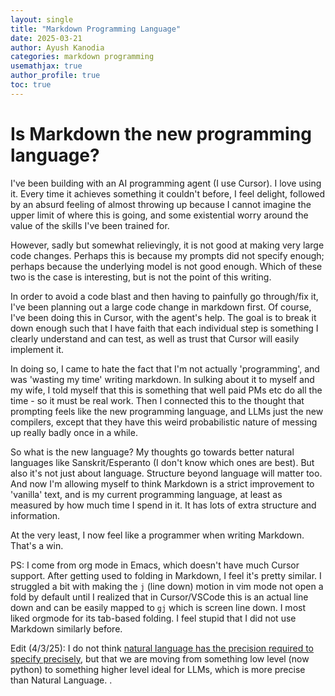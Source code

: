 ```yaml
---
layout: single
title: "Markdown Programming Language"
date: 2025-03-21
author: Ayush Kanodia
categories: markdown programming
usemathjax: true
author_profile: true
toc: true
---
```


# Is Markdown the new programming language?

I've been building with an AI programming agent (I use Cursor). I love using it. Every time it achieves something it couldn't before, I feel delight, followed by an absurd feeling of almost throwing up because I cannot imagine the upper limit of where this is going, and some existential worry around the value of the skills I've been trained for.

However, sadly but somewhat relievingly, it is not good at making very large code changes. Perhaps this is because my prompts did not specify enough; perhaps because the underlying model is not good enough. Which of these two is the case is interesting, but is not the point of this writing.

In order to avoid a code blast and then having to painfully go through/fix it, I've been planning out a large code change in markdown first. Of course, I've been doing this in Cursor, with the agent's help. The goal is to break it down enough such that I have faith that each individual step is something I clearly understand and can test, as well as trust that Cursor will easily implement it.

In doing so, I came to hate the fact that I'm not actually 'programming', and was 'wasting my time' writing markdown. In sulking about it to myself and my wife, I told myself that this is something that well paid PMs etc do all the time - so it must be real work. Then I connected this to the thought that prompting feels like the new programming language, and LLMs just the new compilers, except that they have this weird probabilistic nature of messing up really badly once in a while. 

So what is the new language? My thoughts go towards better natural languages like Sanskrit/Esperanto (I don't know which ones are best). But also it's not just about language. Structure beyond language will matter too. And now I'm allowing myself to think Markdown is a strict improvement to 'vanilla' text, and is my current programming language, at least as measured by how much time I spend in it. It has lots of extra structure and information. 

At the very least, I now feel like a programmer when writing Markdown. That's a win.


PS: I come from org mode in Emacs, which doesn't have much Cursor support. After getting used to folding in Markdown, I feel it's pretty similar. I struggled a bit with making the `j` (line down) motion in vim mode not open a fold by default until I realized that in Cursor/VSCode this is an actual line down and can be easily mapped to `gj` which is screen line down. I most liked orgmode for its tab-based folding. I feel stupid that I did not use Markdown similarly before.

Edit (4/3/25): I do not think [natural language has the precision required to specify precisely](https://www.cs.utexas.edu/~EWD/transcriptions/EWD06xx/EWD667.html), but that we are moving from something low level (now python) to something higher level ideal for LLMs, which is more precise than Natural Language. .